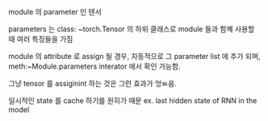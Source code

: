module 의  parameter 인 텐서

 parameters 는  class: ~torch.Tensor 의   하위 클래스로  module 들과 함꼐 사용할 때 여러 특징들을 가짐

 module  의  attribute 로  assign 될 경우, 자동적으로 그  parameter list 에 추가 되며,  meth:~Module.parameters interator 에서 확인 가능함.



 그냥  tensor 를  assiginint 하는 것은 그런 효과가 엉ㅄ음.

일시적인  state 를  cache 하기를 원히가 때문  ex. last hidden state of RNN in the model



